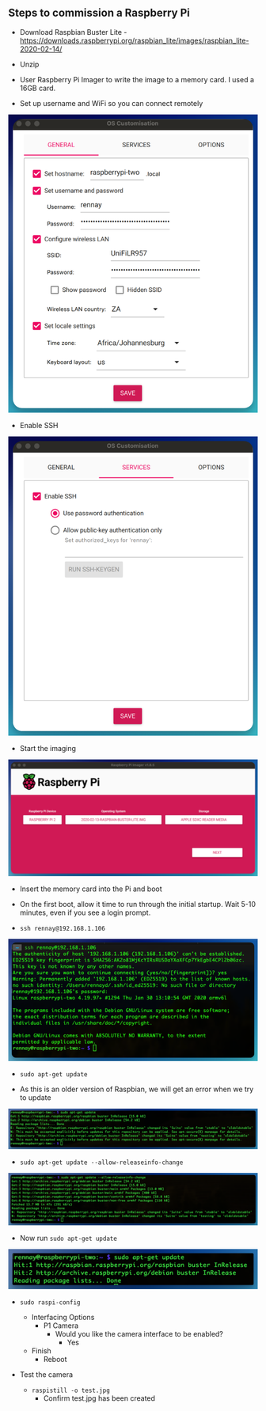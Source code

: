## Steps to commission a Raspberry Pi

* Download Raspbian Buster Lite - https://downloads.raspberrypi.org/raspbian_lite/images/raspbian_lite-2020-02-14/
* Unzip

* User Raspberry Pi Imager to write the image to a memory card.  I used a 16GB card.

* Set up username and WiFi so you can connect remotely

![Alt text](images/pi_imager_1.png "Pi Settings - General")

* Enable SSH

![Alt text](images/pi_imager_2.png "Pi Settings - Services")

* Start the imaging

![Alt text](images/pi_imager_3.png "Raspberry Pi Imager")

* Insert the memory card into the Pi and boot
* On the first boot, allow it time to run through the initial startup. Wait 5-10 minutes, even if you see a login prompt.

* `ssh rennay@192.168.1.106`

![Alt text](images/pi_ssh.png "SSH into Pi")

* `sudo apt-get update`

* As this is an older version of Raspbian, we will get an error when we try to update

![Alt text](images/pi_update_1.png "sudo-apt-get update (Error)")

* `sudo apt-get update --allow-releaseinfo-change`

![Alt text](images/pi_update_2.png "sudo-apt-get update (Allow ReleaseInfo)")

* Now run `sudo apt-get update`

![Alt text](images/pi_update_3.png "sudo-apt-get update (Success)")

* `sudo raspi-config`
  * Interfacing Options
    * P1 Camera
      * Would you like the camera interface to be enabled?
        * Yes
  * Finish
    * Reboot

* Test the camera
  * `raspistill -o test.jpg`
    * Confirm test.jpg has been created